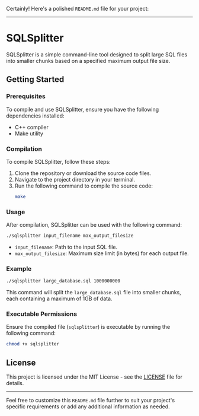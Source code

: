 Certainly! Here's a polished `README.md` file for your project:

---

# SQLSplitter

SQLSplitter is a simple command-line tool designed to split large SQL files into smaller chunks based on a specified maximum output file size.

## Getting Started

### Prerequisites

To compile and use SQLSplitter, ensure you have the following dependencies installed:

- C++ compiler
- Make utility

### Compilation

To compile SQLSplitter, follow these steps:

1. Clone the repository or download the source code files.
2. Navigate to the project directory in your terminal.
3. Run the following command to compile the source code:
    ```bash
    make
    ```

### Usage

After compilation, SQLSplitter can be used with the following command:

```bash
./sqlsplitter input_filename max_output_filesize
```

- `input_filename`: Path to the input SQL file.
- `max_output_filesize`: Maximum size limit (in bytes) for each output file.

### Example

```bash
./sqlsplitter large_database.sql 1000000000
```

This command will split the `large_database.sql` file into smaller chunks, each containing a maximum of 1GB of data.

### Executable Permissions

Ensure the compiled file (`sqlsplitter`) is executable by running the following command:

```bash
chmod +x sqlsplitter
```

## License

This project is licensed under the MIT License - see the [LICENSE](LICENSE) file for details.

---

Feel free to customize this `README.md` file further to suit your project's specific requirements or add any additional information as needed.
